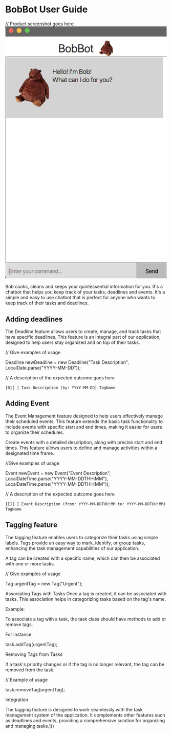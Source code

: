 # BobBot User Guide

// Product screenshot goes here
![Ui.png](Ui.png)

Bob cooks, cleans and keeps your quintessential information for you. It's a chatbot that helps you keep track of your tasks, deadlines and events. It's a simple and easy to use chatbot that is perfect for anyone who wants to keep track of their tasks and deadlines.

## Adding deadlines

The Deadline feature allows users to create, manage, and track tasks that have specific deadlines. This feature is an integral part of our application, designed to help users stay organized and on top of their tasks.

// Give examples of usage

Deadline newDeadline = new Deadline("Task Description", LocalDate.parse("YYYY-MM-DD"));

// A description of the expected outcome goes here


```
[D][ ] Task Description (by: YYYY-MM-DD) TagName
```

## Adding Event

The Event Management feature designed to help users effectively manage their scheduled events. This feature extends the basic task functionality to include events with specific start and end times, making it easier for users to organize their schedules.

Create events with a detailed description, along with precise start and end times. This feature allows users to define and manage activities within a designated time frame.

//Give examples of usage

Event newEvent = new Event("Event Description", LocalDateTime.parse("YYYY-MM-DDTHH:MM"), LocalDateTime.parse("YYYY-MM-DDTHH:MM"));

// A description of the expected outcome goes here

```
[E][ ] Event Description (from: YYYY-MM-DDTHH:MM to: YYYY-MM-DDTHH:MM) TagName
```

## Tagging feature

The tagging feature enables users to categorize their tasks using simple labels. Tags provide an easy way to mark, identify, or group tasks, enhancing the task management capabilities of our application.

A tag can be created with a specific name, which can then be associated with one or more tasks.

// Give examples of usage

Tag urgentTag = new Tag("Urgent");

Associating Tags with Tasks
Once a tag is created, it can be associated with tasks. This association helps in categorizing tasks based on the tag's name.

Example:

To associate a tag with a task, the task class should have methods to add or remove tags. 

For instance:

task.addTag(urgentTag);

Removing Tags from Tasks

If a task's priority changes or if the tag is no longer relevant, the tag can be removed from the task.

// Example of usage

task.removeTag(urgentTag);

Integration

The tagging feature is designed to work seamlessly with the task management system of the application. It complements other features such as deadlines and events, providing a comprehensive solution for organizing and managing tasks.]()